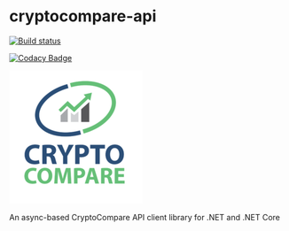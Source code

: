 # cryptocompare-api

[![Build status](https://ci.appveyor.com/api/projects/status/eliq53hhs8rsbq18?svg=true)](https://ci.appveyor.com/project/joancaron/cryptocompare-api)

[![Codacy Badge](https://api.codacy.com/project/badge/Grade/2dec058efba4445ba2af6e0e54308758)](https://www.codacy.com/app/joancaron/cryptocompare-api?utm_source=github.com&utm_medium=referral&utm_content=joancaron/cryptocompare-api&utm_campaign=badger)

![logo](cryptocompare_logo.png)

An async-based CryptoCompare API client library for .NET and .NET Core
